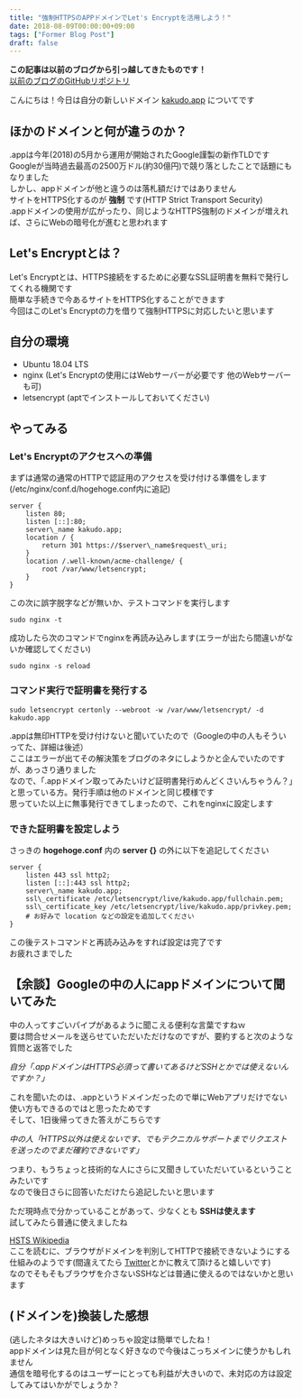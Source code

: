 ```yaml
---
title: "強制HTTPSのAPPドメインでLet's Encryptを活用しよう！"
date: 2018-08-09T00:00:00+09:00
tags: ["Former Blog Post"]
draft: false
---
```


<p class="warn">
  <strong>この記事は以前のブログから引っ越してきたものです！</strong><br>
  <a href="https://github.com/kakudo415/blog">以前のブログのGitHubリポジトリ</a>
</p>

こんにちは！今日は自分の新しいドメイン [kakudo.app](//kakudo.app) についてです  
## ほかのドメインと何が違うのか？
.appは今年(2018)の5月から運用が開始されたGoogle謹製の新作TLDです  
Googleが当時過去最高の2500万ドル(約30億円)で競り落としたことで話題にもなりました  
しかし、appドメインが他と違うのは落札額だけではありません  
サイトをHTTPS化するのが **強制** です(HTTP Strict Transport Security)  
.appドメインの使用が広がったり、同じようなHTTPS強制のドメインが増えれば、さらにWebの暗号化が進むと思われます  
## Let's Encryptとは？
Let's Encryptとは、HTTPS接続をするために必要なSSL証明書を無料で発行してくれる機関です  
簡単な手続きで今あるサイトをHTTPS化することができます  
今回はこのLet's Encryptの力を借りて強制HTTPSに対応したいと思います  
## 自分の環境
- Ubuntu 18.04 LTS
- nginx (Let's Encryptの使用にはWebサーバーが必要です 他のWebサーバーも可)
- letsencrypt (aptでインストールしておいてください)

## やってみる
### Let's Encryptのアクセスへの準備
まずは通常の通常のHTTPで認証用のアクセスを受け付ける準備をします(/etc/nginx/conf.d/hogehoge.conf内に追記)
<pre><code>server {
	listen 80;
	listen [::]:80;  
	server\_name kakudo.app;  
	location / {
		return 301 https://$server\_name$request\_uri;
	}  
	location /.well-known/acme-challenge/ {
		root /var/www/letsencrypt;
	}
}</code></pre>

この次に誤字脱字などが無いか、テストコマンドを実行します
<pre><code>sudo nginx -t</code></pre>

成功したら次のコマンドでnginxを再読み込みします(エラーが出たら間違いがないか確認してください)
<pre><code>sudo nginx -s reload</code></pre>

### コマンド実行で証明書を発行する
<pre><code>sudo letsencrypt certonly --webroot -w /var/www/letsencrypt/ -d kakudo.app</code></pre>

.appは無印HTTPを受け付けないと聞いていたので（Googleの中の人もそういってた、詳細は後述）  
ここはエラーが出てその解決策をブログのネタにしようかと企んでいたのですが、あっさり通りました  
なので、「.appドメイン取ってみたいけど証明書発行めんどくさいんちゃうん？」と思っている方。発行手順は他のドメインと同じ模様です  
思っていた以上に無事発行できてしまったので、これをnginxに設定します  

### できた証明書を設定しよう
さっきの **hogehoge.conf** 内の **server {}** の外に以下を追記してください
<pre><code>server {
	listen 443 ssl http2;
	listen [::]:443 ssl http2;  
	server\_name kakudo.app;  
	ssl\_certificate /etc/letsencrypt/live/kakudo.app/fullchain.pem;
	ssl\_certificate_key /etc/letsencrypt/live/kakudo.app/privkey.pem;  
	# お好みで location などの設定を追加してください
}</code></pre>

この後テストコマンドと再読み込みをすれば設定は完了です  
お疲れさまでした  

## 【余談】Googleの中の人にappドメインについて聞いてみた
中の人ってすごいパイプがあるように聞こえる便利な言葉ですねｗ  
要は問合せメールを送らせていただいただけなのですが、要約すると次のような質問と返答でした  

*自分「.appドメインはHTTPS必須って書いてあるけどSSHとかでは使えないんですか？」*  

これを聞いたのは、.appというドメインだったので単にWebアプリだけでない使い方もできるのではと思ったためです  
そして、1日後帰ってきた答えがこちらです  

*中の人「HTTPS以外は使えないです、でもテクニカルサポートまでリクエストを送ったのでまだ確約できないです」*  

つまり、もうちょっと技術的な人にさらに又聞きしていただいているということみたいです  
なので後日さらに回答いただけたら追記したいと思います  

ただ現時点で分かっていることがあって、少なくとも **SSHは使えます**  
試してみたら普通に使えましたね  

[HSTS Wikipedia](https://ja.wikipedia.org/wiki/HTTP_Strict_Transport_Security)  
ここを読むに、ブラウザがドメインを判別してHTTPで接続できないようにする仕組みのようです(間違えてたら [Twitter](https://twitter.com/kakudo415/)とかに教えて頂けると嬉しいです)  
なのでそもそもブラウザを介さないSSHなどは普通に使えるのではないかと思います  

## (ドメインを)換装した感想
(逃したネタは大きいけど)めっちゃ設定は簡単でしたね！  
appドメインは見た目が何となく好きなので今後はこっちメインに使うかもしれません  
通信を暗号化するのはユーザーにとっても利益が大きいので、未対応の方は設定してみてはいかがでしょうか？  
